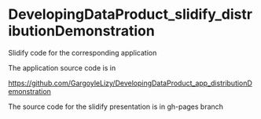 # DevelopingDataProduct_slidify_distributionDemonstration
Slidify code for the corresponding application

The application source code is in 

https://github.com/GargoyleLizy/DevelopingDataProduct_app_distributionDemonstration

The source code for the slidify presentation is in gh-pages branch
